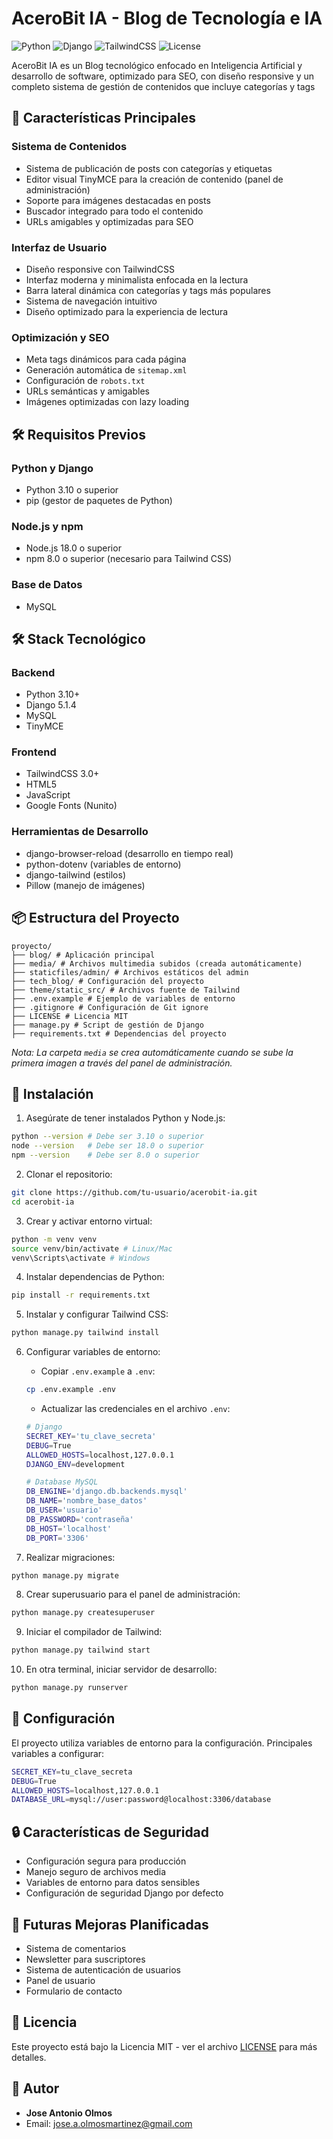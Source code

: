# AceroBit IA - Blog de Tecnología e IA

![Python](https://img.shields.io/badge/Python-3.10+-blue.svg)
![Django](https://img.shields.io/badge/Django-5.1.4-green.svg)
![TailwindCSS](https://img.shields.io/badge/TailwindCSS-3.0+-blue.svg)
![License](https://img.shields.io/badge/license-MIT-blue.svg)

AceroBit IA es un Blog tecnológico enfocado en Inteligencia Artificial y desarrollo de software, optimizado para SEO, con diseño responsive y un completo sistema de gestión de contenidos que incluye categorías y tags

## 🚀 Características Principales

### Sistema de Contenidos
- Sistema de publicación de posts con categorías y etiquetas
- Editor visual TinyMCE para la creación de contenido (panel de administración)
- Soporte para imágenes destacadas en posts
- Buscador integrado para todo el contenido
- URLs amigables y optimizadas para SEO

### Interfaz de Usuario
- Diseño responsive con TailwindCSS
- Interfaz moderna y minimalista enfocada en la lectura
- Barra lateral dinámica con categorías y tags más populares
- Sistema de navegación intuitivo
- Diseño optimizado para la experiencia de lectura

### Optimización y SEO
- Meta tags dinámicos para cada página
- Generación automática de `sitemap.xml`
- Configuración de `robots.txt`
- URLs semánticas y amigables
- Imágenes optimizadas con lazy loading

## 🛠 Requisitos Previos

### Python y Django
- Python 3.10 o superior
- pip (gestor de paquetes de Python)

### Node.js y npm
- Node.js 18.0 o superior
- npm 8.0 o superior (necesario para Tailwind CSS)

### Base de Datos
- MySQL

## 🛠 Stack Tecnológico

### Backend
- Python 3.10+
- Django 5.1.4
- MySQL
- TinyMCE

### Frontend
- TailwindCSS 3.0+
- HTML5
- JavaScript
- Google Fonts (Nunito)

### Herramientas de Desarrollo
- django-browser-reload (desarrollo en tiempo real)
- python-dotenv (variables de entorno)
- django-tailwind (estilos)
- Pillow (manejo de imágenes)

## 📦 Estructura del Proyecto

```
proyecto/
├── blog/ # Aplicación principal
├── media/ # Archivos multimedia subidos (creada automáticamente)
├── staticfiles/admin/ # Archivos estáticos del admin
├── tech_blog/ # Configuración del proyecto
├── theme/static_src/ # Archivos fuente de Tailwind
├── .env.example # Ejemplo de variables de entorno
├── .gitignore # Configuración de Git ignore
├── LICENSE # Licencia MIT
├── manage.py # Script de gestión de Django
├── requirements.txt # Dependencias del proyecto
```

*Nota: La carpeta `media` se crea automáticamente cuando se sube la primera imagen a través del panel de administración.*

## 🚀 Instalación

1. Asegúrate de tener instalados Python y Node.js:

```bash
python --version # Debe ser 3.10 o superior
node --version   # Debe ser 18.0 o superior
npm --version    # Debe ser 8.0 o superior
```

2. Clonar el repositorio:

```bash
git clone https://github.com/tu-usuario/acerobit-ia.git
cd acerobit-ia
```

3. Crear y activar entorno virtual:

```bash
python -m venv venv
source venv/bin/activate # Linux/Mac
venv\Scripts\activate # Windows
```

4. Instalar dependencias de Python:

```bash
pip install -r requirements.txt
```

5. Instalar y configurar Tailwind CSS:

```bash
python manage.py tailwind install
```

6. Configurar variables de entorno:
   - Copiar `.env.example` a `.env`:
   ```bash
   cp .env.example .env
   ```
   - Actualizar las credenciales en el archivo `.env`:
   ```bash
   # Django
   SECRET_KEY='tu_clave_secreta'
   DEBUG=True
   ALLOWED_HOSTS=localhost,127.0.0.1
   DJANGO_ENV=development

   # Database MySQL
   DB_ENGINE='django.db.backends.mysql'
   DB_NAME='nombre_base_datos'
   DB_USER='usuario'
   DB_PASSWORD='contraseña'
   DB_HOST='localhost'
   DB_PORT='3306'
   ```


7. Realizar migraciones:

```bash
python manage.py migrate
```

8. Crear superusuario para el panel de administración:

```bash
python manage.py createsuperuser
```

9. Iniciar el compilador de Tailwind:

```bash
python manage.py tailwind start
```

10. En otra terminal, iniciar servidor de desarrollo:

```bash
python manage.py runserver
```

## 🔧 Configuración

El proyecto utiliza variables de entorno para la configuración. Principales variables a configurar:

```bash
SECRET_KEY=tu_clave_secreta
DEBUG=True
ALLOWED_HOSTS=localhost,127.0.0.1
DATABASE_URL=mysql://user:password@localhost:3306/database
```

## 🔒 Características de Seguridad

- Configuración segura para producción
- Manejo seguro de archivos media
- Variables de entorno para datos sensibles
- Configuración de seguridad Django por defecto

## 🔄 Futuras Mejoras Planificadas

- Sistema de comentarios
- Newsletter para suscriptores
- Sistema de autenticación de usuarios
- Panel de usuario
- Formulario de contacto

## 📝 Licencia

Este proyecto está bajo la Licencia MIT - ver el archivo [LICENSE](LICENSE) para más detalles.

## 👤 Autor

- **Jose Antonio Olmos**
- Email: jose.a.olmosmartinez@gmail.com


